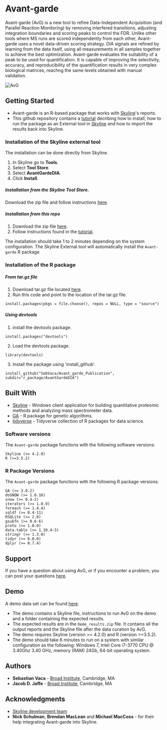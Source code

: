 # Avant-garde

Avant-garde (AvG) is a new tool to refine Data-Independent Acquisition (and Parallel Reaction Monitoring) by removing interfered transitions, adjusting integration boundaries and scoring peaks to control the FDR. Unlike other tools where MS runs are scored independently from each other, Avant-garde uses a novel data-driven scoring strategy. DIA signals are refined by learning from the data itself, using all measurements in all samples together to achieve the best optimization. Avant-garde evaluates the suitability of a peak to be used for quantification. It is capable of improving the selectivity, accuracy, and reproducibility of the quantification results in very complex biological matrices, reachng the same levels obtained with manual validation.

![AvG](http://drive.google.com/uc?export=view&id=1QOqZKxeFiQYlkPiX-07a4BMpROpuSmyh)

## Getting Started

* Avant-garde is an R-based package that works with [Skyline](https://skyline.ms/project/home/software/Skyline/begin.view)'s reports.
* This github repository contains a [tutorial](HowToRunAvG.pdf) decribing how to install, how to run the package as an External tool in [Skyline](https://skyline.ms/project/home/software/Skyline/begin.view) and how to import the results back into Skyline.

### Installation of the Skyline external tool
The installation can be done directly from Skyline.
1. In Skyline go to **Tools**.
2. Select **Tool Store**.
3. Select **AvantGardeDIA**.
4. Click **Install**.

#####  Installation from the Skyline Tool Store.
Download the zip file and follow instructions [here](https://skyline.ms/project/home/software/Skyline/tools/begin.view?).

##### Installation from this repo
1. Download the zip file [here](skyline_external_tool/AvG_skylineexternaltool).
2. Follow instructions found in the [tutorial](HowToRunAvG.pdf).

The installation should take 1 to 2 minutes depending on the system configuration. The Skyline External tool will automatically install the `Avant-garde` R package

### Installation of the R package

##### From tar.gz file
1. Download tar.gz file located [here](r_package).
2. Run this code and point to the location of the tar.gz file.
```
install.packages(pkgs = file.choose(), repos = NULL, type = "source")
```

##### Using devtools
1. install the devtools package.
```
install.packages("devtools")
```
2. Load the devtools package.
```
library(devtools)
```
3. Install the package using 'install_github'.
```
install_github("SebVaca/Avant_garde_Publication", subdir="r_package/AvantGardeDIA")
```

## Built With
* [Skyline](https://skyline.ms/project/home/software/Skyline/begin.view) - Windows client application for building quantitative proteomic methods and analyzing mass spectrometer data.
* [GA](https://cran.r-project.org/web/packages/GA/index.html) - R package for genetic algorithms.
* [tidyverse](https://cran.r-project.org/web/packages/tidyverse/index.html) - Tidyverse collection of R packages for data science.

### Software versions
The `Avant-garde` package functions with the following software versions:

```
Skyline (>= 4.2.0)
R (>=3.5.2)
```

### R Package Versions

The `Avant-garde` package functions with the following R package versions:
```
GA (>= 3.0.2)
doSNOW (>= 1.0.16)
snow (>= 0.4-2)
iterators (>= 1.0.9)
foreach (>= 1.4.4)
sqldf (>= 0.4-11)
RSQLite (>= 2.0)
gsubfn (>= 0.6-6)
proto (>= 1.0.0)
data.table (>= 1.10.4-3)
stringr (>= 1.3.0)
tidyr (>= 0.8.0)
dplyr (>= 0.7.4)
```
## Support

If you have a question about using AvG, or if you encounter a problem, you can post your questions [here](https://skyline.ms/project/home/software/Skyline/tools/Support/AvantGardeDIA/begin.view?).

## Demo
A demo data set can be found [here](https://drive.google.com/open?id=1JVoak2CY0lFZ61RWP-PfUk1vCJh5pHxS). 
* The demo contains a Skyline file, instructions to run AvG on the demo and a folder containing the expected results.
*  The expected results are in the `Demo_results.zip` file. It contains all the output reports and the Skyline file after the data curation by AvG.
*  The demo requires Skyline (version >= 4.2.0) and R (version >=3.5.2). 
*  The demo should take 6 minutes to run on a system with similar configuration as the following: Windows 7, Intel Core i7-3770 CPU @ 3.40Ghz 3.40 GHz, memory (RAM) 24Gb, 64-bit operating system.

## Authors

* **Sebastian Vaca** - [Broad Institute](https://www.broadinstitute.org/proteomics), Cambridge, MA
* **Jacob D. Jaffe** - [Broad Institute](https://www.broadinstitute.org/proteomics), Cambridge, MA

## Acknowledgments
* [Skyline development team](https://skyline.ms/project/home/software/Skyline/begin.view)
* **Nick Schulman**, **Brendan MacLean** and **Michael MacCoss** - for their help integrating Avant-garde into Skyline.
